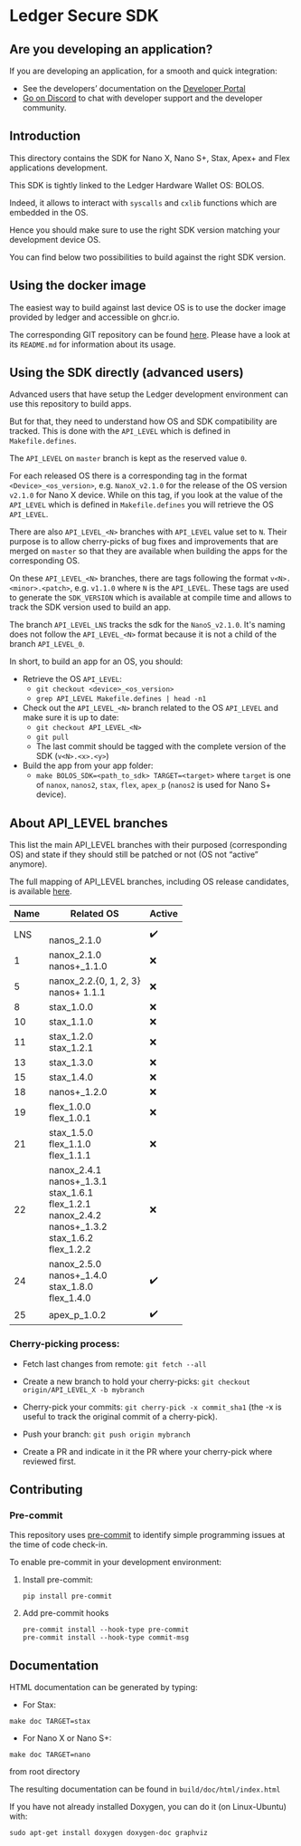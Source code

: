 # Ledger Secure SDK

## Are you developing an application?

If you are developing an application, for a smooth and quick integration:
- See the developers’ documentation on the [Developer Portal](https://developers.ledger.com/)
- [Go on Discord](https://developers.ledger.com/discord-pro/) to chat with developer support and the developer community.

## Introduction

This directory contains the SDK for Nano X, Nano S+, Stax, Apex+ and Flex applications development.

This SDK is tightly linked to the Ledger Hardware Wallet OS: BOLOS.

Indeed, it allows to interact with `syscalls` and `cxlib` functions which are embedded in the OS.

Hence you should make sure to use the right SDK version matching your development device OS.

You can find below two possibilities to build against the right SDK version.

## Using the docker image

The easiest way to build against last device OS is to use the docker image provided by ledger and accessible on ghcr.io.

The corresponding GIT repository can be found [here](https://github.com/LedgerHQ/ledger-app-builder/). Please have a look at its `README.md` for information about its usage.

## Using the SDK directly (advanced users)

Advanced users that have setup the Ledger development environment can use this repository to build apps.

But for that, they need to understand how OS and SDK compatibility are tracked. This is done with the `API_LEVEL` which is defined in `Makefile.defines`.

The `API_LEVEL` on `master` branch is kept as the reserved value `0`.

For each released OS there is a corresponding tag in the format `<Device>_<os_version>`, e.g. `NanoX_v2.1.0` for the release of the OS version `v2.1.0` for Nano X device. While on this tag, if you look at the value of the `API_LEVEL` which is defined in `Makefile.defines` you will retrieve the OS `API_LEVEL`.

There are also `API_LEVEL_<N>` branches with `API_LEVEL` value set to `N`. Their purpose is to allow cherry-picks of bug fixes and improvements that are merged on `master` so that they are available when building the apps for the corresponding OS.

On these `API_LEVEL_<N>` branches, there are tags following the format `v<N>.<minor>.<patch>`, e.g. `v1.1.0` where `N` is the `API_LEVEL`. These tags are used to generate the `SDK_VERSION` which is available at compile time and allows to track the SDK version used to build an app.

The branch `API_LEVEL_LNS` tracks the sdk for the `NanoS_v2.1.0`. It's naming does not follow the `API_LEVEL_<N>` format because it is not a child of the branch `API_LEVEL_0`.

In short, to build an app for an OS, you should:
- Retrieve the OS `API_LEVEL`:
    - `git checkout <device>_<os_version>`
    - `grep API_LEVEL Makefile.defines | head -n1`
- Check out the `API_LEVEL_<N>` branch related to the OS `API_LEVEL` and make sure it is up to date:
    - `git checkout API_LEVEL_<N>`
    - `git pull`
    - The last commit should be tagged with the complete version of the SDK (`v<N>.<x>.<y>`)
- Build the app from your app folder:
    - `make BOLOS_SDK=<path_to_sdk> TARGET=<target>` where `target` is one of `nanox`, `nanos2`, `stax`, `flex`, `apex_p` (`nanos2` is used for Nano S+ device).

## About API_LEVEL branches

This list the main API_LEVEL branches with their purposed (corresponding OS) and state if they should still be patched or not (OS not “active” anymore).

The full mapping of API_LEVEL branches, including OS release candidates, is available [here](api_levels.json).

| Name | Related OS                                                                                                                                     | Active             |
| ---- | ---------------------------------------------------------------------------------------------------------------------------------------------- | -------------------|
| LNS  | <br/> nanos_2.1.0                                                                                                                              | :heavy_check_mark: |
| 1    | nanox_2.1.0 <br/> nanos+_1.1.0                                                                                                                 | :x:                |
| 5    | nanox_2.2.{0, 1, 2, 3} <br/> nanos+ 1.1.1                                                                                                      | :x:                |
| 8    | stax_1.0.0                                                                                                                                     | :x:                |
| 10   | stax_1.1.0                                                                                                                                     | :x:                |
| 11   | stax_1.2.0 <br/> stax_1.2.1                                                                                                                    | :x:                |
| 13   | stax_1.3.0                                                                                                                                     | :x:                |
| 15   | stax_1.4.0                                                                                                                                     | :x:                |
| 18   | nanos+_1.2.0                                                                                                                                   | :x:                |
| 19   | flex_1.0.0 <br/> flex_1.0.1 <br/>                                                                                                              | :x:                |
| 21   | stax_1.5.0 <br/> flex_1.1.0 <br/> flex_1.1.1 <br/>                                                                                             | :x:                |
| 22   | nanox_2.4.1 <br/> nanos+_1.3.1 <br/> stax_1.6.1 <br/> flex_1.2.1 <br/> nanox_2.4.2 <br/> nanos+_1.3.2 <br/> stax_1.6.2 <br/> flex_1.2.2 <br/>  | :x:                |
| 24   | nanox_2.5.0 <br/> nanos+_1.4.0 <br/> stax_1.8.0 <br/> flex_1.4.0 <br/>                                                                         | :heavy_check_mark: |
| 25   | apex_p_1.0.2 <br/>                                                                                                                             | :heavy_check_mark: |

### Cherry-picking process:

- Fetch last changes from remote: `git fetch --all`

- Create a new branch to hold your cherry-picks: `git checkout origin/API_LEVEL_X -b mybranch`

- Cherry-pick your commits: `git cherry-pick -x commit_sha1` (the -x is useful to track the original commit of a cherry-pick).

- Push your branch: `git push origin mybranch`

- Create a PR and indicate in it the PR where your cherry-pick where reviewed first.

## Contributing

### Pre-commit

This repository uses [pre-commit](https://pre-commit.com/) to identify simple programming issues at the time of code check-in.

To enable pre-commit in your development environment:

1. Install pre-commit:

    ```shell
    pip install pre-commit
    ```

2. Add pre-commit hooks

    ```shell
    pre-commit install --hook-type pre-commit
    pre-commit install --hook-type commit-msg
    ```

## Documentation
HTML documentation can be generated by typing:

- For Stax:

```make doc TARGET=stax```

- For Nano X or Nano S+:

```make doc TARGET=nano```

from root directory

The resulting documentation can be found in `build/doc/html/index.html`

If you have not already installed Doxygen, you can do it (on Linux-Ubuntu) with:

```shell
sudo apt-get install doxygen doxygen-doc graphviz
```

